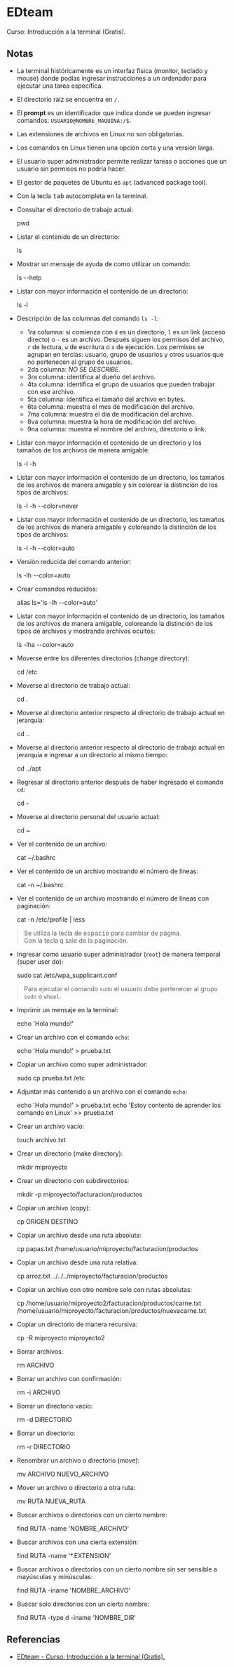 # EDteam

Curso: Introducción a la terminal (Gratis).

## Notas

* La terminal históricamente es un interfaz física (monitor, teclado y mouse) donde podías ingresar instrucciones a un ordenador para ejecutar una tarea específica.
* El directorio raíz se encuentra en `/`.
* El **prompt** es un identificador que indica donde se pueden ingresar comandos: `USUARIO@NOMBRE_MAQUINA:/$`.
* Las extensiones de archivos en Linux no son obligatorias.
* Los comandos en Linux tienen una opción corta y una versión larga.
* El usuario super administrador permite realizar tareas o acciones que un usuario sin permisos no podría hacer.
* El gestor de paquetes de Ubuntu es `apt` (advanced package tool).
* Con la tecla <kbd>tab</kbd> autocompleta en la terminal.

* Consultar el directorio de trabajo actual:

    pwd

* Listar el contenido de un directorio:

    ls

* Mostrar un mensaje de ayuda de como utilizar un comando:

    ls --help

* Listar con mayor información el contenido de un directorio:

    ls -l

* Descripción de las columnas del comando `ls -l`:
  * 1ra columna: si comienza con `d` es un directorio, `l` es un link (acceso directo) o `-` es un archivo. Después siguen los permisos del archivo, `r` de lectura, `w` de escritura o `x` de ejecución. Los permisos se agrupan en tercias: usuario, grupo de usuarios y otros usuarios que no pertenecen al grupo de usuarios.
  * 2da columna: *NO SE DESCRIBE*.
  * 3ra columna: identifica al dueño del archivo.
  * 4ta columna: identifica el grupo de usuarios que pueden trabajar con ese archivo.
  * 5ta columna: identifica el tamaño del archivo en bytes.
  * 6ta columna: muestra el mes de modificación del archivo.
  * 7ma columna: muestra el día de modificación del archivo.
  * 8va columna: muestra la hora de modificación del archivo.
  * 9na columna: muestra el nombre del archivo, directorio o link.

* Listar con mayor información el contenido de un directorio y los tamaños de los archivos de manera amigable:

    ls -l -h

* Listar con mayor información el contenido de un directorio, los tamaños de los archivos de manera amigable y sin colorear la distinción de los tipos de archivos:

    ls -l -h --color=never

* Listar con mayor información el contenido de un directorio, los tamaños de los archivos de manera amigable y coloreando la distinción de los tipos de archivos:

    ls -l -h --color=auto

* Versión reducida del comando anterior:

    ls -lh --color=auto

* Crear comandos reducidos:

    alias ls='ls -lh --color=auto'

* Listar con mayor información el contenido de un directorio, los tamaños de los archivos de manera amigable, coloreando la distinción de los tipos de archivos y mostrando archivos ocultos:

    ls -lha --color=auto

* Moverse entre los diferentes directorios (change directory):

    cd /etc

* Moverse al directorio de trabajo actual:

    cd .

* Moverse al directorio anterior respecto al directorio de trabajo actual en jerarquía:

    cd ..

* Moverse al directorio anterior respecto al directorio de trabajo actual en jerarquía e ingresar a un directorio al mismo tiempo:

    cd ../apt

* Regresar al directorio anterior después de haber ingresado el comando `cd`:

    cd -

* Moverse al directorio personal del usuario actual:

    cd ~

* Ver el contenido de un archivo:

    cat ~/.bashrc

* Ver el contenido de un archivo mostrando el número de líneas:

    cat -n ~/.bashrc

* Ver el contenido de un archivo mostrando el número de líneas con paginación:

    cat -n /etc/profile | less

> Se utiliza la tecla de <kbd>espacio</kbd> para cambiar de página.  
> Con la tecla <kbd>q</kbd> sale de la paginación.

* Ingresar como usuario super administrador (`root`) de manera temporal (super user do):

    sudo cat /etc/wpa_supplicant.conf

> Para ejecutar el comando `sudo` el usuario debe pertenecer al grupo `sudo` o `wheel`.

* Imprimir un mensaje en la terminal:

    echo 'Hola mundo!'

* Crear un archivo con el comando `echo`:

    echo 'Hola mundo!' > prueba.txt

* Copiar un archivo como super administrador:

    sudo cp prueba.txt /etc

* Adjuntar más contenido a un archivo con el comando `echo`:

    echo 'Hola mundo!' > prueba.txt
    echo 'Estoy contento de aprender los comando en Linux' >> prueba.txt

* Crear un archivo vacío:

    touch archivo.txt

* Crear un directorio (make directory):

    mkdir miproyecto

* Crear un directorio con subdirectorios:

    mkdir -p miproyecto/facturacion/productos

* Copiar un archivo (copy):

    cp ORIGEN DESTINO

* Copiar un archivo desde una ruta absoluta:

    cp papas.txt /home/usuario/miproyecto/facturacion/productos

* Copiar un archivo desde una ruta relativa:

    cp arroz.txt ../../../miproyecto/facturacion/productos

* Copiar un archivo con otro nombre solo con rutas absolutas:

    cp /home/usuario/miproyecto2/facturacion/productos/carne.txt /home/usuario/miproyecto/facturacion/productos/nuevacarne.txt

* Copiar un directorio de manera recursiva:

    cp -R miproyecto miproyecto2

* Borrar archivos:

    rm ARCHIVO

* Borrar un archivo con confirmación:

    rm -i ARCHIVO

* Borrar un directorio vacío:

    rm -d DIRECTORIO

* Borrar un directorio:

    rm -r DIRECTORIO

* Renombrar un archivo o directorio (move):

    mv ARCHIVO NUEVO_ARCHIVO

* Mover un archivo o directorio a otra ruta:

    mv RUTA NUEVA_RUTA

* Buscar archivos o directorios con un cierto nombre:

    find RUTA -name 'NOMBRE_ARCHIVO'

* Buscar archivos con una cierta extensión:

    find RUTA -name '*.EXTENSION'

* Buscar archivos o directorios con un cierto nombre sin ser sensible a mayúsculas y minúsculas:

    find RUTA -iname 'NOMBRE_ARCHIVO'

* Buscar solo directorios con un cierto nombre:

    find RUTA -type d -iname 'NOMBRE_DIR'

## Referencias

* [EDteam - Curso: Introducción a la terminal (Gratis).](https://ed.team/cursos/terminal-linux)
